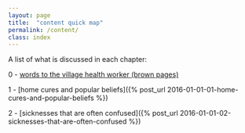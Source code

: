 ```yaml
---
layout: page
title:  "content quick map"
permalink: /content/
class: index
---
```

A list of what is discussed in each chapter:

  0 - [words to the village health worker (brown pages)](/village-health-worker/)

  1 - [home cures and popular beliefs]({% post_url 2016-01-01-01-home-cures-and-popular-beliefs %})

  2 - [sicknesses that are often confused]({% post_url 2016-01-01-02-sicknesses-that-are-often-confused %})
